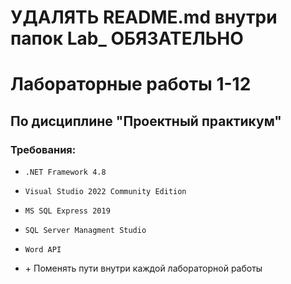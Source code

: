 # **УДАЛЯТЬ README.md внутри папок Lab_ ОБЯЗАТЕЛЬНО**

# Лабораторные работы 1-12

## По дисциплине "Проектный практикум"

### Требования:

- `.NET Framework 4.8`

- `Visual Studio 2022 Community Edition`

- `MS SQL Express 2019`

- `SQL Server Managment Studio`

- `Word API`

- \+ Поменять пути внутри каждой лабораторной работы
